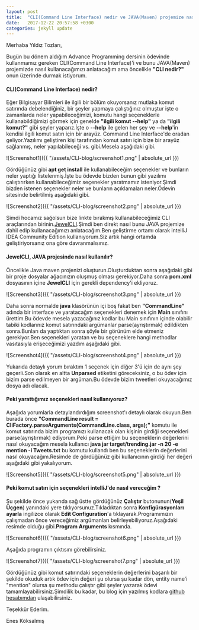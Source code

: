 ```yaml
---
layout: post
title:  "CLI(Command Line Interface) nedir ve JAVA(Maven) projemize nasıl ekleriz ?"
date:   2017-12-22 20:57:58 +0300
categories: jekyll update
---
```


Merhaba Yıldız Tozları,

Bugün bu dönem aldığım Advance Programming dersinin ödevinde kullanmamız gereken CLI(Command Line Interface)'i ve bunu JAVA(Maven) projemizde nasıl kullanacağımızı anlatacağım ama öncelikle **"CLI nedir?"** onun üzerinde durmak istiyorum.

#### **CLI(Command Line Interface) nedir?**

Eğer Bilgisayar Bilimleri ile ilgili bir bölüm okuyorsanız mutlaka komut satırında debelendiğiniz, bir şeyler yapmaya çalıştığınız olmuştur işte o zamanlarda neler yapabileceğimizi, komutu hangi seçeneklerle kullanabildiğimizi görmek için genelde **"ilgili komut --help"** ya da **"ilgili komut?"** gibi şeyler yaparız.İşte o **--help** ile gelen her şey ve **--help**'in kendisi ilgili komut satırı için bir arayüz. Command Line Interface'de oradan geliyor.Yazılımı geliştiren kişi tarafından komut satırı için bize bir arayüz sağlanmış, neler yapılabileceği vs. gibi.Mesela aşağıdaki gibi.

![Screenshot1]({{ "/assets/CLI-blog/screenshot1.png" | absolute_url }})

Gördüğünüz gibi **apt get install** ile kullanabileceğim seçenekler ve bunların neler yaptığı listelenmiş.İşte bu ödevde bizden bunun gibi yazılımı çalıştırırken kullanabileceğimiz seçenekler yaratmamız isteniyor.Şimdi bizden istenen seçenekler neler ve bunların açıklamaları neler.Ödevin sitesinde belirtilmiş aşağıdaki gibi.

![Screenshot2]({{ "/assets/CLI-blog/screenshot2.png" | absolute_url }})

Şimdi hocamız sağolsun bize linkte bırakmış kullanabileceğimiz CLI araçlarından birinin.[JewelCLI](http://jewelcli.lexicalscope.com/).Şimdi ben direkt nasıl bunu JAVA projemize dahil edip kullanacağımızı anlatacağım.Ben geliştirme ortamı olarak intelliJ IDEA Community Edition kullanıyorum.Siz artık hangi ortamda geliştiriyorsanız ona göre davranmalısınız.

#### **JewelCLI, JAVA projesinde nasıl kullanılır?**

Öncelikle Java maven projenizi oluşturun.Oluşturduktan sonra aşağıdaki gibi bir proje dosyalar ağacınızın oluşmuş olması gerekiyor.Daha sonra **pom.xml** dosyasının içine **JewelCLI** için gerekli dependency'i ekliyoruz.

![Screenshot3]({{ "/assets/CLI-blog/screenshot3.png" | absolute_url }})


 Daha sonra normalde **java** klasörünün içi boş fakat ben **"CommandLine"** adında bir interface ve yaratacağım seçenekleri denemek için **Main** sınıfını ürettim.Bu ödevde mesela yazacağınız kodlar bu Main sınıfının içinde olabilir tabiki kodlarınız komut satırındaki argümanlar parse(ayrıştırmak) edildikten sonra.Bunları da yaptıktan sonra şöyle bir görünüm elde etmeniz gerekiyor.Ben seçenekleri yaratan ve bu seçeneklere hangi methodlar vasıtasıyla erişeceğimizi yazdım aşağıdaki gibi.

![Screenshot4]({{ "/assets/CLI-blog/screenshot4.png" | absolute_url }})

Yukarıda detaylı yorum bıraktım 1 seçenek için diğer 3'ü için de aynı şey geçerli.Son olarak en altta **Unparsed** etiketini göreceksiniz, o bu ödev için bizim parse edilmeyen bir argüman.Bu ödevde bizim tweetleri okuyacağımız dosya adı olacak.

#### **Peki yarattığımız seçenekleri nasıl kullanıyoruz?**

Aşağıda yorumlarla detaylandırdığım screenshot'ı detaylı olarak okuyun.Ben burada önce **"CommandLine result = CliFactory.parseArguments(CommandLine.class, args);"** komutu ile komut satırında bizim programızı kullanacak olan kişinin girdiği seçenekleri parse(ayrıştırmak) ediyorum.Peki parse ettiğim bu seçeneklerin değerlerini nasıl okuyacağım mesela kullanıcı **java jar target/trending.jar -n 20 -e mention -i Tweets.txt**
bu komutu kullandı ben bu seçeneklerin değerlerini nasıl okuyacağım.Resimde de gördüğünüz gibi kullanıcının girdiği her değeri aşağıdaki gibi yakalıyorum.

![Screenshot5]({{ "/assets/CLI-blog/screenshot5.png" | absolute_url }})

#### **Peki komut satırı için seçenekleri intelliJ'de nasıl vereceğim ?**

Şu şekilde önce yukarıda sağ üstte gördüğünüz **Çalıştır** butonunun(**Yeşil Üçgen**) yanındaki yere tıklıyorsunuz.Tıkladıktan sonra **Konfigürasyonları ayarla** ingilizce olarak **Edit Configuration**'a tıklayarak.Programımızın çalışmadan önce vereceğimiz argümanları belirleyebiliyoruz.Aşağıdaki resimde olduğu gibi.**Program Arguments** kısmında.

![Screenshot6]({{ "/assets/CLI-blog/screenshot6.png" | absolute_url }})

Aşağıda programın çıktısını görebilirsiniz.

![Screenshot7]({{ "/assets/CLI-blog/screenshot7.png" | absolute_url }})

Gördüğünüz gibi komut satırındaki seçeneklerin değerlerini başarılı bir şekilde okuduk artık ödev için değeri şu olursa şu kadar dön, entity name'i "mention" olursa şu methodu çalıştır gibi şeyler yazarak ödevi tamamlayabilirsiniz.Şimdilik bu kadar, bu blog için yazılmış kodlara [github hesabımdan](https://github.com/koksalmis/trending) ulaşabilirsiniz.

Teşekkür Ederim.

Enes Köksalmış




